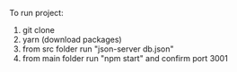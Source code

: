 To run project:

1) git clone
2) yarn (download packages)
3) from src folder run "json-server db.json"
4) from main folder run "npm start" and confirm port 3001

